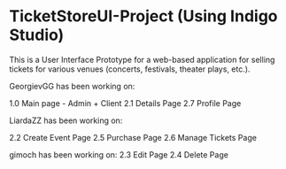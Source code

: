 # TicketStoreUI-Project (Using Indigo Studio)
This is a User Interface Prototype for a web-based application for selling tickets for various venues (concerts, festivals, theater plays, etc.). 

GeorgievGG has been working on:

1.0 Main page - Admin + Client
2.1 Details Page
2.7 Profile Page

LiardaZZ has been working on:

2.2 Create Event Page
2.5 Purchase Page
2.6 Manage Tickets Page

gimoch has been working on:
2.3 Edit Page
2.4 Delete Page

